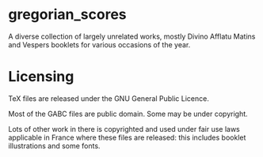 # gregorian_scores

A diverse collection of largely unrelated works, mostly Divino Afflatu Matins and Vespers booklets for various occasions of the year.

# Licensing

TeX files are released under the GNU General Public Licence.

Most of the GABC files are public domain. Some may be under copyright.

Lots of other work in there is copyrighted and used under fair use laws applicable in France where these files are released: 
this includes booklet illustrations and some fonts.
